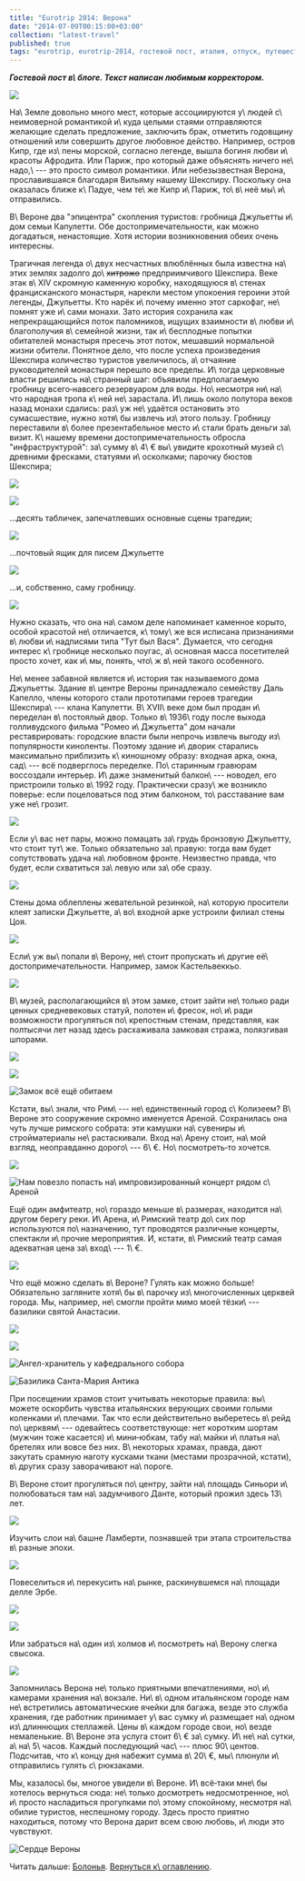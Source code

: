```yaml
---
title: "Eurotrip 2014: Верона"
date: "2014-07-09T00:15:00+03:00"
collection: "latest-travel"
published: true
tags: "eurotrip, eurotrip-2014, гостевой пост, италия, отпуск, путешествие, фотки"
---
```


***Гостевой пост в\ блоге. Текст написан любимым корректором.***

![](/images/travel/2014-06-eurotrip/verona-cover.jpg)

На\ Земле довольно много мест, которые ассоциируются у\ людей с\ неимоверной романтикой и\ куда целыми стаями 
отправляются желающие сделать предложение, заключить брак, отметить годовщину отношений или совершить другое любовное 
действо. Например, остров Кипр, где из\ пены морской, согласно легенде, вышла богиня любви и\ красоты Афродита. Или 
Париж, про который даже объяснять ничего не\ надо,\ --- это просто символ романтики. Или небезызвестная Верона, 
прославившаяся благодаря Вильяму нашему Шекспиру. Поскольку она оказалась ближе к\ Падуе, чем те\ же Кипр и\ Париж, 
то\ в\ неё мы\ и\ отправились.

<!--more-->

В\ Вероне два "эпицентра" скопления туристов: гробница Джульетты и\ дом семьи Капулетти. Обе достопримечательности, как 
можно догадаться, ненастоящие. Хотя истории возникновения обеих очень интересны.

Трагичная легенда о\ двух несчастных влюблённых была известна на\ этих землях задолго до\ ~~хитрожо~~ предприимчивого 
Шекспира. Веке этак в\ XIV скромную каменную коробку, находящуюся в\ стенах францисканского монастыря, нарекли местом 
упокоения героини этой легенды, Джульетты. Кто нарёк и\ почему именно этот саркофаг, не\ помнят уже и\ сами монахи. Зато 
история сохранила как непрекращающийся поток паломников, ищущих взаимности в\ любви и\ благополучия в\ семейной жизни, 
так и\ бесплодные попытки обитателей монастыря пресечь этот поток, мешавший нормальной жизни обители. Понятное дело, что 
после успеха произведения Шекспира количество туристов увеличилось, а\ отчаяние руководителей монастыря перешло все 
пределы. И\ тогда церковные власти решились на\ странный шаг: объявили предполагаемую гробницу всего&#8209;навсего 
резервуаром для воды. Но\ несмотря ни\ на\ что народная тропа к\ ней не\ зарастала. И\ лишь около полутора веков назад 
монахи сдались: раз\ уж не\ удаётся остановить это сумасшествие, нужно хотя\ бы извлечь из\ этого пользу. Гробницу 
переставили в\ более презентабельное место и\ стали брать деньги за\ визит. К\ нашему времени достопримечательность 
обросла "инфраструктурой": за\ сумму в\ 4\ € вы\ увидите крохотный музей с\ древними фресками, статуями и\ осколками; 
парочку бюстов Шекспира;

![](/images/travel/2014-06-eurotrip/verona-tomb-shakespeare-1.jpg)

![](/images/travel/2014-06-eurotrip/verona-tomb-shakespeare-2.jpg)

...десять табличек, запечатлевших основные сцены трагедии;

![](/images/travel/2014-06-eurotrip/verona-tomb-story.jpg)

...почтовый ящик для писем Джульетте 

![](/images/travel/2014-06-eurotrip/verona-tomb-mailbox.jpg)

...и, собственно, саму гробницу. 

![](/images/travel/2014-06-eurotrip/verona-tomb-itself.jpg)

Нужно сказать, что она на\ самом деле напоминает каменное корыто, особой красотой не\ отличается, к\ тому\ же вся 
исписана признаниями в\ любви и\ надписями типа "Тут был Вася". Думается, что сегодня интерес к\ гробнице несколько 
поугас, а\ основная масса посетителей просто хочет, как и\ мы, понять, что\ ж в\ ней такого особенного.

Не\ менее забавной является и\ история так называемого дома Джульетты. Здание в\ центре Вероны принадлежало семейству 
Даль Капелло, члены которого стали прототипами героев трагедии Шекспира\ --- клана Капулетти. В\ XVII\ веке дом был 
продан и\ переделан в\ постоялый двор. Только в\ 1936\ году после выхода голливудского фильма "Ромео и\ Джульетта" дом 
начали реставрировать: городские власти были непрочь извлечь выгоду из\ популярности киноленты. Поэтому здание и\ дворик 
старались максимально приблизить к\ киношному образу: входная арка, окна, сад\ --- всё подверглось переделке. 
По\ старинным гравюрам воссоздали интерьер. И\ даже знаменитый балкон\ --- новодел, его пристроили только в\ 1992 году. 
Практически сразу\ же возникло поверье: если поцеловаться под этим балконом, то\ расставание вам уже не\ грозит.

![](/images/travel/2014-06-eurotrip/verona-juliet-balcony.jpg)

Если у\ вас нет пары, можно помацать за\ грудь бронзовую Джульетту, что стоит тут\ же. Только обязательно за\ правую: 
тогда вам будет сопутствовать удача на\ любовном фронте. Неизвестно правда, что будет, если схватиться за\ левую или 
за\ обе сразу.

![](/images/travel/2014-06-eurotrip/verona-juliet-statue.jpg)

Стены дома облеплены жевательной резинкой, на\ которую просители клеят записки Джульетте, а\ во\ входной арке устроили 
филиал стены Цоя.

![](/images/travel/2014-06-eurotrip/verona-juliet-wall.jpg)

Если\ уж вы\ попали в\ Верону, не\ стоит пропускать и\ другие её\ достопримечательности. Например, замок Кастельвеккьо.

![](/images/travel/2014-06-eurotrip/verona-castelvecchio-top.jpg)

В\ музей, располагающийся в\ этом замке, стоит зайти не\ только ради ценных средневековых статуй, полотен и\ фресок, 
но\ и\ ради возможности прогуляться по\ крепостным стенам, представляя, как полтысячи лет назад здесь расхаживала 
замковая стража, полязгивая шпорами.

![](/images/travel/2014-06-eurotrip/verona-castelvecchio-museum.jpg)

![](/images/travel/2014-06-eurotrip/verona-castelvecchio-passage.jpg)

![Замок всё ещё обитаем](/images/travel/2014-06-eurotrip/verona-castelvecchio-wall.jpg "Замок всё ещё обитаем") 

Кстати, вы\ знали, что Рим\ --- не\ единственный город с\ Колизеем? В\ Вероне это сооружение скромно именуется Ареной. 
Сохранилась она чуть лучше римского собрата: эти камушки на\ сувениры и\ стройматериалы не\ растаскивали. Вход на\ Арену 
стоит, на\ мой взгляд, неоправданно дорого\ --- 6\ €. Но\ посмотреть&#8209;то хочется.

![](/images/travel/2014-06-eurotrip/verona-arena.jpg)

![Нам повезло попасть на\ импровизированный концерт рядом с\ Ареной](/images/travel/2014-06-eurotrip/verona-arena-orchestra.jpg "Нам повезло попасть на импровизированный концерт рядом с Ареной")

Ещё один амфитеатр, но\ гораздо меньше в\ размерах, находится на\ другом берегу реки. И\ Арена, и\ Римский театр до\ сих 
пор используются по\ назначению, тут проводятся различные концерты, спектакли и\ прочие мероприятия. И, кстати, 
в\ Римский театр самая адекватная цена за\ вход\ --- 1\ €.

![](/images/travel/2014-06-eurotrip/verona-theater.jpg)

Что ещё можно сделать в\ Вероне? Гулять как можно больше! Обязательно загляните хотя\ бы в\ парочку из\ многочисленных 
церквей города. Мы, например, не\ смогли пройти мимо моей тёзки\ --- базилики святой Анастасии.

![](/images/travel/2014-06-eurotrip/verona-santa-anastasia.jpg)

![](/images/travel/2014-06-eurotrip/verona-santa-anastasia-sign.jpg)

![Ангел-хранитель у кафедрального собора](/images/travel/2014-06-eurotrip/verona-santa-anastasia-angel.jpg "Ангел-хранитель у кафедрального собора")

![Базилика Санта-Мария Антика](/images/travel/2014-06-eurotrip/verona-santa-maria-basilica.jpg "Базилика Санта-Мария Антика")

При посещении храмов стоит учитывать некоторые правила: вы\ можете оскорбить чувства итальянских верующих своими голыми 
коленками и\ плечами. Так что если действительно выберетесь в\ рейд по\ церквям\ --- одевайтесь соответствующе: нет 
коротким шортам (мужчин тоже касается) и\ мини&#8209;юбкам, табу на\ майки и\ платья на\ бретелях или вовсе без них. 
В\ некоторых храмах, правда, дают закутать срамную наготу кусками ткани (местами прозрачной, кстати), в\ других сразу 
заворачивают на\ пороге.

В\ Вероне стоит прогуляться по\ центру, зайти на\ площадь Синьори и\ полюбоваться там на\ задумчивого Данте, который 
прожил здесь 13\ лет.

![](/images/travel/2014-06-eurotrip/verona-dante.jpg)

Изучить слои на\ башне Ламберти, познавшей три этапа строительства в\ разные эпохи.

![](/images/travel/2014-06-eurotrip/verona-lamberti.jpg)

Повеселиться и\ перекусить на\ рынке, раскинувшемся на\ площади делле Эрбе.

![](/images/travel/2014-06-eurotrip/verona-market-fruits.jpg)

![](/images/travel/2014-06-eurotrip/verona-market-masks.jpg)

Или забраться на\ один из\ холмов и\ посмотреть на\ Верону слегка свысока.

![](/images/travel/2014-06-eurotrip/verona-top-view.jpg)

Запомнилась Верона не\ только приятными впечатлениями, но\ и\ камерами хранения на\ вокзале. Ни\ в\ одном итальянском 
городе нам не\ встретились автоматические ячейки для багажа, везде это служба хранения, где работник принимает у\ вас 
сумку и\ размещает на\ одном из\ длиннющих стеллажей. Цены в\ каждом городе свои, но\ везде немаленькие. В\ Вероне эта 
услуга стоит 6\ € за\ сумку. И\ не\ на\ сутки, а\ на\ 5\ часов. Каждый последующий час\ --- плюс 90\ центов. Подсчитав,
что к\ концу дня набежит сумма в\ 20\ €, мы\ плюнули и\ отправились гулять с\ рюкзаками.

Мы, казалось\ бы, многое увидели в\ Вероне. И\ всё&#8209;таки мне\ бы хотелось вернуться сюда: не\ только досмотреть 
недосмотренное, но\ и\ просто насладиться прогулками по\ этому спокойному, несмотря на\ обилие туристов, неспешному 
городу. Здесь просто приятно находиться, потому что Верона дарит всем свою любовь, и\ люди это чувствуют.

![Сердце Вероны](/images/travel/2014-06-eurotrip/verona-heart.jpg "Сердце Вероны")

Читать дальше: [Болонья](/post/eurotrip-2014-bologna/). [Вернуться к\ оглавлению](/post/eurotrip-2014/).
